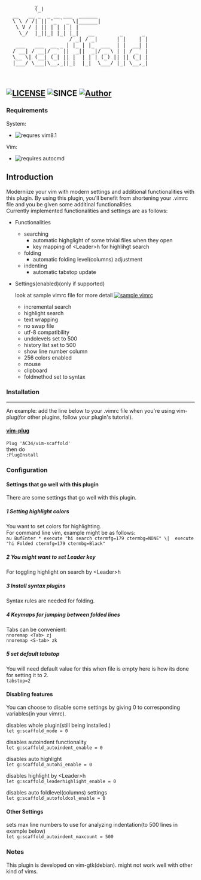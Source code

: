  <pre>         _                                  
         (_)                                 
  __   __ _  _ __ ___  ______                
  \ \ / /| || '_ ` _ \|______|               
   \ V / | || | | | | |                      
    \_/  |_||_| |_| |_|   __        _      _ 
                    / _| / _|      | |    | |
   ___   ___  __ _ | |_ | |_  ___  | |  __| |
  / __| / __|/ _` ||  _||  _|/ _ \ | | / _` |
  \__ \| (__| (_| || |  | | | (_) || || (_| |
  |___/ \___|\__,_||_|  |_|  \___/ |_| \__,_|
                                             
                                             
</pre>
 
[![LICENSE](https://img.shields.io/github/license/AC34/vim-scaffold?color=10B07A)](https://github.com/AC34/vim-scaffold/blob/master/LICENSE)
![SINCE](https://img.shields.io/badge/since-2019%2F10%2F19-green?color=10B07A)
[![Author](https://img.shields.io/badge/Author-AC34-green?color=10B07A)](https://github.com/AC34/)
---
### Requirements
System:
  - ![requres vim8.1](https://img.shields.io/badge/Requirement-Vim%208.1%20or%20above-black)

Vim:
  - ![requires autocmd](https://img.shields.io/badge/Vim%20Requirement-autocmd-black)

Introduction
---------------------------------------------
Moderniize your vim with modern settings and additional functionalities with this plugin.
By using this plugin, you'll benefit from shortening your .vimrc file and you be given some additinal functionalities.  
Currently implemented functionalities and settings are as follows:  
- Functionalities
  - searching
    - automatic highglight of some trivial files when they open
    - key mapping of &lt;Leader&gt;h for highlihgt search
  - folding
    - automatic folding level(columns) adjustment
  - indenting
	  - automatic tabstop update

- Settings(enabled)(only if supported)

  look at sample vimrc file for more detail 
[![sample vimrc](https://img.shields.io/badge/Sample-.vimrc-10B07A)](https://github.com/AC34/vim-scaffold/blob/master/samples/.vimrc)
  - incremental search
  - highlight search
  - text wrapping
  - no swap file
  - utf-8 compatibility
  - undolevels set to 500
  - history list set to 500
  - show line number column
  - 256 colors enabled
  - mouse
  - clipboard
  - foldmethod set to syntax


### Installation
---

An example: add the line below to your .vimrc file when you're using vim-plug(for other plugins, follow your plugin's tutorial).

#### [vim-plug](https://github.com/junegunn/vim-plug)
`Plug 'AC34/vim-scaffold'`  
then do  
`:PlugInstall`

### Configuration

#### Settings that go well with this plugin
There are some settings that go well with this plugin.
##### 1 Setting highlight colors
You want to set colors for highlighting.  
For command line vim, example might be as follows:  
  `au BufEnter * execute "hi search ctermfg=179 ctermbg=NONE"
    \|  execute "hi Folded ctermfg=179 ctermbg=Black"`
##### 2 You might want to set Leader key
For toggling highlight on search by &lt;Leader&gt;h
##### 3 Install syntax plugins
Syntax rules are needed for folding.
##### 4 Keymaps for jumping between folded lines
Tabs can be convenient:  
	`nnoremap <Tab> zj`  
	`nnoremap <S-tab> zk`  
##### 5 set default tabstop
You will need default value for this when file is empty
here is how its done for setting it to 2.  
	`tabstop=2`

#### Disabling features
You can choose to disable some settings by giving 0 to corresponding variables(in your vimrc).

disables whole plugin(still being installed.)  
	`let g:scaffold_mode = 0`

disables autoindent functionality  
	`let g:scaffold_autoindent_enable = 0`

disables auto highlight  
	`let g:scaffold_autohi_enable = 0`

disables highlight by &lt;Leader&gt;h  
	`let g:scaffold_leaderhighlight_enable = 0`

disables auto foldlevel(columns) settings  
	`let g:scaffold_autofoldcol_enable = 0`

#### Other Settings
sets max line numbers to use for analyzing indentation(to 500 lines in example below)  
	`let g:scaffold_autoindent_maxcount = 500`

### Notes

This plugin is developed on vim-gtk(debian).
might not work well with other kind of vims.

